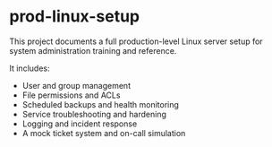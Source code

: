 # prod-linux-setup

This project documents a full production-level Linux server setup for system administration training and reference.

It includes:
- User and group management
- File permissions and ACLs
- Scheduled backups and health monitoring
- Service troubleshooting and hardening
- Logging and incident response
- A mock ticket system and on-call simulation

